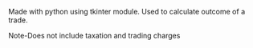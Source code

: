 Made with python using tkinter module.  Used to calculate outcome of a trade.

Note-Does not include taxation and trading charges
